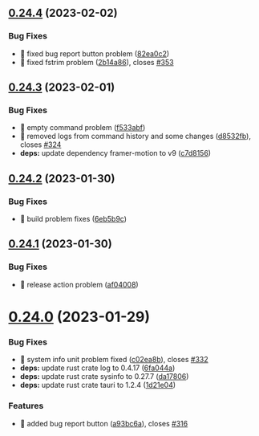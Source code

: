 ## [0.24.4](https://github.com/oguzkaganeren/manjaro-starter/compare/v0.24.3...v0.24.4) (2023-02-02)


### Bug Fixes

* 🐛 fixed bug report button problem ([82ea0c2](https://github.com/oguzkaganeren/manjaro-starter/commit/82ea0c2734a7ef585c769f34af84fb4829eb1ae4))
* 🐛 fixed fstrim problem ([2b14a86](https://github.com/oguzkaganeren/manjaro-starter/commit/2b14a86c74445ac869a63ad823a6335b4627ecec)), closes [#353](https://github.com/oguzkaganeren/manjaro-starter/issues/353)



## [0.24.3](https://github.com/oguzkaganeren/manjaro-starter/compare/v0.24.2...v0.24.3) (2023-02-01)


### Bug Fixes

* 🐛 empty command problem ([f533abf](https://github.com/oguzkaganeren/manjaro-starter/commit/f533abf2b3efcd80e1e419aa0182e45ebe68a897))
* 🐛 removed logs from command history and some changes ([d8532fb](https://github.com/oguzkaganeren/manjaro-starter/commit/d8532fbdb295a68622d766d0fb7024a5b55d8f83)), closes [#324](https://github.com/oguzkaganeren/manjaro-starter/issues/324)
* **deps:** update dependency framer-motion to v9 ([c7d8156](https://github.com/oguzkaganeren/manjaro-starter/commit/c7d8156e8e6ad151af689bfe346b118c547997af))



## [0.24.2](https://github.com/oguzkaganeren/manjaro-starter/compare/v0.24.1...v0.24.2) (2023-01-30)


### Bug Fixes

* 🐛 build problem fixes ([6eb5b9c](https://github.com/oguzkaganeren/manjaro-starter/commit/6eb5b9c57b38ca611894cd9a23c276f7f9b69e17))



## [0.24.1](https://github.com/oguzkaganeren/manjaro-starter/compare/v0.24.0...v0.24.1) (2023-01-30)


### Bug Fixes

* 🐛 release action problem ([af04008](https://github.com/oguzkaganeren/manjaro-starter/commit/af040081f9533e8178dd61742d52fd3b06f7e38e))



# [0.24.0](https://github.com/oguzkaganeren/manjaro-starter/compare/v0.23.0...v0.24.0) (2023-01-29)


### Bug Fixes

* 🐛 system info unit problem fixed ([c02ea8b](https://github.com/oguzkaganeren/manjaro-starter/commit/c02ea8b45be0cf44d12063aae5e4d86e2d2e49ff)), closes [#332](https://github.com/oguzkaganeren/manjaro-starter/issues/332)
* **deps:** update rust crate log to 0.4.17 ([6fa044a](https://github.com/oguzkaganeren/manjaro-starter/commit/6fa044a0cae7106c320b6f0c8d0d72917feea499))
* **deps:** update rust crate sysinfo to 0.27.7 ([da17806](https://github.com/oguzkaganeren/manjaro-starter/commit/da17806ab260505791d87ee47c1d793b33b40dcf))
* **deps:** update rust crate tauri to 1.2.4 ([1d21e04](https://github.com/oguzkaganeren/manjaro-starter/commit/1d21e040c665b804f4982003df577f4cf84bf724))


### Features

* 🎸 added bug report button ([a93bc6a](https://github.com/oguzkaganeren/manjaro-starter/commit/a93bc6a0ca33506fbedc74cdce03357fa4b47427)), closes [#316](https://github.com/oguzkaganeren/manjaro-starter/issues/316)



